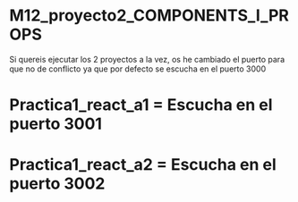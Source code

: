 # M12_proyecto2_COMPONENTS_I_PROPS

Si quereis ejecutar los 2 proyectos a la vez, os he cambiado el puerto para que no de conflicto ya que por defecto se escucha
en el puerto 3000

# Practica1_react_a1 = Escucha en el puerto 3001
# Practica1_react_a2 = Escucha en el puerto 3002